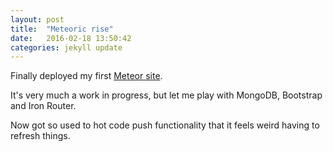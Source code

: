 ```yaml
---
layout: post
title:  "Meteoric rise"
date:   2016-02-18 13:50:42
categories: jekyll update
---
```


Finally deployed my first [Meteor site](https://reviews-48062.onmodulus.net/).

It's very much a work in progress, but let me play with MongoDB, Bootstrap and Iron Router.

Now got so used to hot code push functionality that it feels weird having to refresh things.
